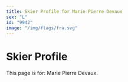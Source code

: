 ```yaml
---
title: Skier Profile for Marie Pierre Devaux
sex: "L"
id: "9942"
image: "/img/flags/fra.svg" 
---
```


# Skier Profile

This page is for: Marie Pierre Devaux.
    